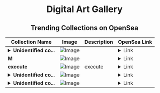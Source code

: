 <div align="center">

# Digital Art Gallery

## Trending Collections on OpenSea

| Collection Name                       | Image                                                                                     | Description                       | OpenSea Link                                                                                          |
|---------------------------------------|-------------------------------------------------------------------------------------------|-----------------------------------|--------------------------------------------------------------------------------------------------------|
| **<details><summary>Unidentified co...</summary>Unidentified contract b01ff3e3-9762-4ccd-9fdc-f17c9a2e3c1e</details>** | ![Image](https://i.seadn.io/s/raw/files/cf57d187551dd413e4295042fa0b97b2.jpg?w=500&auto=format?w=200&auto=format) |  | <details><summary>Link</summary>[Unidentified contract b01ff3e3-9762-4ccd-9fdc-f17c9a2e3c1e](https://opensea.io/collection/unidentified-contract-b01ff3e3-9762-4ccd-9fdc-f17c)</details> |
| **M** | ![Image](https://i.seadn.io/s/raw/files/38065b30275c84490ea0920ec5ba5949.jpg?w=500&auto=format?w=200&auto=format) |  | <details><summary>Link</summary>[M](https://opensea.io/collection/m-1424)</details> |
| **execute** | ![Image](https://i.seadn.io/s/raw/files/38486f811cf449e965fb8214f85ae5b0.png?w=500&auto=format?w=200&auto=format) | execute | <details><summary>Link</summary>[execute](https://opensea.io/collection/execute-14)</details> |
| **<details><summary>Unidentified co...</summary>Unidentified contract e32245cd-2f4b-4689-9bfa-c853407367d8</details>** | ![Image](https://i.seadn.io/s/raw/files/a837708742ad8afcb35eb60ba787976d.jpg?w=500&auto=format?w=200&auto=format) |  | <details><summary>Link</summary>[Unidentified contract e32245cd-2f4b-4689-9bfa-c853407367d8](https://opensea.io/collection/unidentified-contract-e32245cd-2f4b-4689-9bfa-c853)</details> |
| **<details><summary>Unidentified co...</summary>Unidentified contract d712a3bd-d364-4d5f-acd8-7efebc85d367</details>** | ![Image](https://i.seadn.io/s/raw/files/a837708742ad8afcb35eb60ba787976d.jpg?w=500&auto=format?w=200&auto=format) |  | <details><summary>Link</summary>[Unidentified contract d712a3bd-d364-4d5f-acd8-7efebc85d367](https://opensea.io/collection/unidentified-contract-d712a3bd-d364-4d5f-acd8-7efe)</details> |

</div>